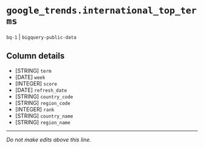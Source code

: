 # `google_trends.international_top_terms`
`bq-1` | `bigquery-public-data`

## Column details
* [STRING]    `term`
* [DATE]      `week`
* [INTEGER]   `score`
* [DATE]      `refresh_date`
* [STRING]    `country_code`
* [STRING]    `region_code`
* [INTEGER]   `rank`
* [STRING]    `country_name`
* [STRING]    `region_name`

-------------------------------------------------------------------------------
*Do not make edits above this line.*
